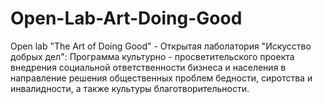 # Open-Lab-Art-Doing-Good
Open lab "The Art of Doing Good" - Открытая лаболатория "Искусство добрых дел": Программа культурно - просветительского проекта внедрения социальной ответственности бизнеса и населения в направление решения общественных проблем бедности, сиротства и инвалидности, а также культуры благотворительности.
